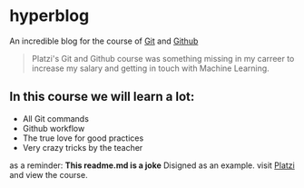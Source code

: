 # hyperblog
An incredible blog for the course of [Git](https://www.google.com "Git") and [Github](https://www.google.com "Github")
> Platzi's Git and Github course was something missing in my carreer to increase my salary and getting in touch with Machine Learning.

## In this course we will learn a lot:
* All Git commands
* Github workflow
* The true love for good practices
* Very crazy tricks by the teacher

as a reminder: **This readme.md is a joke** Disigned as an example. visit [Platzi](https://www.platzi.com "Platzi") and view the course.